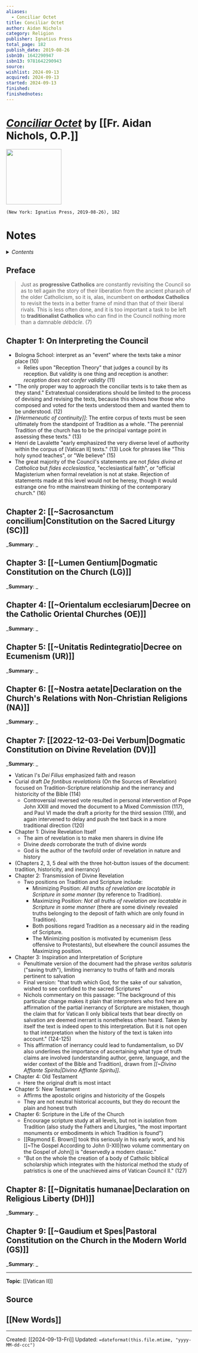 ```yaml
---
aliases:
  - Conciliar Octet
title: Conciliar Octet
author: Aidan Nichols
category: Religion
publisher: Ignatius Press
total_page: 182
publish_date: 2019-08-26
isbn10: 1642290947
isbn13: 9781642290943
source: 
wishlist: 2024-09-13
acquired: 2024-09-13
started: 2024-09-13
finished: 
finishednotes:
---
```

# *[Conciliar Octet](https://ignatius.com/conciliar-octet-cop/)* by [[Fr. Aidan Nichols, O.P.]]

<img src="https://cdn11.bigcommerce.com/s-cvc90x9929/images/stencil/640w/products/2871/3027/COP_r__57290.1617024808.jpg?c=1" width=150>

`(New York: Ignatius Press, 2019-08-26), 182`


# Notes

<details>
 <summary><i>Contents</i></summary>
<!-- MarkdownTOC autolink="true" -->

<!-- /MarkdownTOC -->
</details>

## Preface 
>Just as **progressive Catholics** are constantly revisiting the Council so as to tell again the story of their liberation from the ancient pharaoh of the older Catholicism, so it is, alas, incumbent on **orthodox Catholics** to revisit the texts in a better frame of mind than that of their liberal rivals. This is less often done, and it is too important a task to be left to **traditionalist Catholics** who can find in the Council nothing more than a damnable *débâcle*. (7)


## Chapter 1: On Interpreting the Council
- Bologna School: interpret as an "event" where the texts take a minor place  (10)
	- Relies upon "Reception Theory" that judges a council by its reception. But validity is one thing and reception is another: *reception does not confer validity* (11)
- "The only proper way to approach the conciliar texts is to take them as they stand."  Extratextual considerations should be limited to the process of devising and revising the texts, because this shows how those who composed and voted for the texts understood them and wanted them to be understood. (12)
- *[[Hermeneutic of continuity]]*: The entire corpus of texts must be seen ultimately from the standpoint of Tradition as a whole. "The perennial Tradition of the church has to be the principal vantage point in assessing these texts." (13)
- Henri de Lavalette "early emphasized the very diverse level of authority within the corpus of [Vatican II] texts." (13) Look for phrases like "This holy synod teaches", or "We believe" (15)
- The great majority of the Council's statements are not *fides divina et Catholica* but *fides ecclesiastica*, "ecclesiastical faith", or "official Magisterium when formal revelation is not at stake. Rejection of statements made at this level would not be heresy, though it would estrange one fro mthe mainstream thinking of the contemporary church." (16)

## Chapter 2: [[~Sacrosanctum concilium|Constitution on the Sacred Liturgy (SC)]]
_**Summary**: _



## Chapter 3: [[~Lumen Gentium|Dogmatic Constitution on the Church (LG)]]
_**Summary**: _



## Chapter 4: [[~Orientalum ecclesiarum|Decree on the Catholic Oriental Churches (OE)]]
_**Summary**: _



## Chapter 5: [[~Unitatis Redintegratio|Decree on Ecumenism (UR)]]
_**Summary**: _



## Chapter 6: [[~Nostra aetate|Declaration on the Church's Relations with Non-Christian Religions (NA)]]
_**Summary**: _



## Chapter 7: [[2022-12-03-Dei Verbum|Dogmatic Constitution on Divine Revelation (DV)]]
_**Summary**: _
- Vatican I's *Dei Filius* emphasized faith and reason 
- Curial draft *De fontibus revelationis* (On the Sources of Revelation) focused on Tradition-Scripture relationship and the inerrancy and historicity of the Bible (114)
	- Controversial reversed vote resulted in personal intervention of Pope John XXIII and moved the document to a Mixed Commission (117), and Paul VI made the draft a priority for the third session (119), and again intervened to delay and push the text back in a more traditional direction (120)
- Chapter 1: Divine Revelation Itself 
	- The aim of revelation is to make men sharers in divine life 
	- Divine *deeds* corroborate the truth of divine *words*
	- God is the author of the twofold order of revelation in nature and history 
- (Chapters 2, 3, 5 deal with the three hot-button issues of the document: tradition, historicity, and inerrancy)
- Chapter 2: Transmission of Divine Revelation 
	- Two positions on Tradition and Scripture include: 
		- Minimizing Position: *All truths of revelation are locatable in Scripture in some manner* (by reference to Tradition).
		- Maximizing Position: *Not all truths of revelation are locatable in Scripture in some manner* (there are some divinely revealed truths belonging to the deposit of faith which are only found in Tradition).
		- Both positions regard Tradition as a necessary aid in the reading of Scripture.
		- The Minimizing position is motivated by ecumenism (less offensive to Protestants), but elsewhere the council assumes the Maximizing position.
- Chapter 3: Inspiration and Interpretation of Scripture 
	- Penultimate version of the document had the phrase *veritas salutaris* ("saving truth"), limiting inerrancy to truths of faith and morals pertinent to salvation
	- Final version: "that truth which God, for the sake of our salvation, wished to see confided to the sacred Scriptures"
	- Nichols commentary on this passage: "The background of this particular change makes it plain that interpreters who find here an affirmation of the partial inerrancy of Scripture are mistaken, though the claim that for Vatican II only biblical texts that bear directly on salvation are deemed inerrant is nonetheless often heard. Taken by itself the text is indeed open to this interpretation. But it is not open to that interpretation when the history of the text is taken into account." (124-125)
	- This affirmation of inerrancy could lead to fundamentalism, so DV also underlines the importance of ascertaining what type of truth claims are involved (understanding author, genre, language, and the wider context of the Bible and Tradition), drawn from *[[~Divino Afflante Spiritu|Divino Afflante Spiritu]]*. 
- Chapter 4: Old Testament 
	- Here the original draft is most intact
- Chapter 5: New Testament 
	- Affirms the apostolic origins and historicity of the Gospels
	- They are not neutral historical accounts, but they do recount the plain and honest truth 
- Chapter 6: Scripture in the Life of the Church 
	- Encourage scripture study at all levels, but not in isolation from Tradition (also study the Fathers and Liturgies, "the most important monuments or embodiments in which Tradition is found")
	- [[Raymond E. Brown]] took this seriously in his early work, and his [[~The Gospel According to John (I-XII)|two volume commentary on the Gospel of John]]  is "deservedly a modern classic."
	- "But on the whole the creation of a body of Catholic biblical scholarship which integrates with the historical method the study of patristics is one of the unachieved aims of Vatican Council II." (127)


## Chapter 8: [[~Dignitatis humanae|Declaration on Religious Liberty (DH)]]
_**Summary**: _



## Chapter 9: [[~Gaudium et Spes|Pastoral Constitution on the Church in the Modern World (GS)]]
_**Summary**: _



--- 
**Topic**: [[Vatican II]]

**Source**
- 
 
**[[New Words]]**
- 

---
Created: [[2024-09-13-Fri]]
Updated: `=dateformat(this.file.mtime, "yyyy-MM-dd-ccc")`